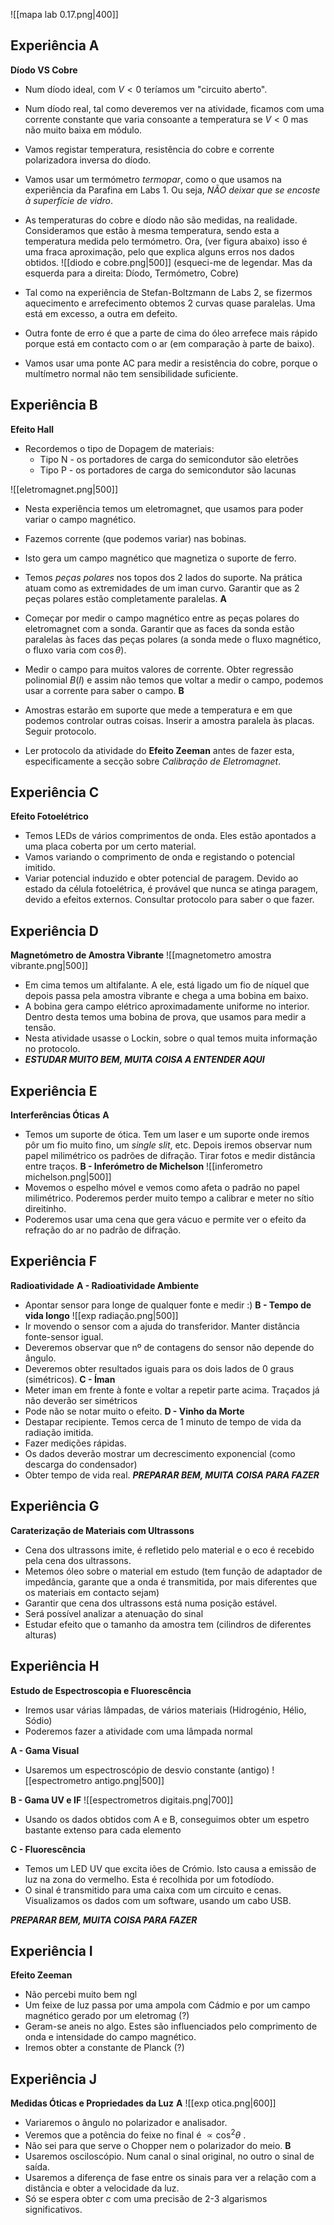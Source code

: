 ![[mapa lab 0.17.png|400]]

## Experiência A
**Díodo VS Cobre**
- Num díodo ideal, com $V<0$ teríamos um "circuito aberto".
- Num díodo real, tal como deveremos ver na atividade, ficamos com uma corrente constante que varia consoante a temperatura se $V<0$ mas não muito baixa em módulo.
- Vamos registar temperatura, resistência do cobre e corrente polarizadora inversa do díodo.
- Vamos usar um termómetro *termopar*, como o que usamos na experiência da Parafina em Labs 1. Ou seja, *NÃO deixar que se encoste à superfície de vidro*.
- As temperaturas do cobre e díodo não são medidas, na realidade. Consideramos que estão à mesma temperatura, sendo esta a temperatura medida pelo termómetro. Ora, (ver figura abaixo) isso é uma fraca aproximação, pelo que explica alguns erros nos dados obtidos.
![[diodo e cobre.png|500]]
(esqueci-me de legendar. Mas da esquerda para a direita: Díodo, Termómetro, Cobre)

- Tal como na experiência de Stefan-Boltzmann de Labs 2, se fizermos aquecimento e arrefecimento obtemos 2 curvas quase paralelas. Uma está em excesso, a outra em defeito.
- Outra fonte de erro é que a parte de cima do óleo arrefece mais rápido porque está em contacto com o ar (em comparação à parte de baixo).
- Vamos usar uma ponte AC para medir a resistência do cobre, porque o multímetro normal não tem sensibilidade suficiente. 

## Experiência B
**Efeito Hall**
- Recordemos o tipo de Dopagem de materiais:
    - Tipo N - os portadores de carga do semicondutor são eletrões
    - Tipo P - os portadores de carga do semicondutor são lacunas

![[eletromagnet.png|500]]
- Nesta experiência temos um eletromagnet, que usamos para poder variar o campo magnético.
- Fazemos corrente (que podemos variar) nas bobinas. 
- Isto gera um campo magnético que magnetiza o suporte de ferro.
- Temos *peças polares* nos topos dos 2 lados do suporte. Na prática atuam como as extremidades de um iman curvo. Garantir que as 2 peças polares estão completamente paralelas.
**A**
- Começar por medir o campo magnético entre as peças polares do eletromagnet com a sonda. Garantir que as faces da sonda estão paralelas às faces das peças polares (a sonda mede o fluxo magnético, o fluxo varia com $\cos \theta$).
- Medir o campo para muitos valores de corrente. Obter regressão polinomial $B(I)$ e assim não temos que voltar a medir o campo, podemos usar a corrente para saber o campo.
**B**
- Amostras estarão em suporte que mede a temperatura e em que podemos controlar outras coisas. Inserir a amostra paralela às placas. Seguir protocolo.

- Ler protocolo da atividade do **Efeito Zeeman** antes de fazer esta, especificamente a secção sobre *Calibração de Eletromagnet*.

## Experiência C
**Efeito Fotoelétrico**
- Temos LEDs de vários comprimentos de onda. Eles estão apontados a uma placa coberta por um certo material.
- Vamos variando o comprimento de onda e registando o potencial imitido.
- Variar potencial induzido e obter potencial de paragem. Devido ao estado da célula fotoelétrica, é provável que nunca se atinga paragem, devido a efeitos externos. Consultar protocolo para saber o que fazer.

## Experiência D
**Magnetómetro de Amostra Vibrante**
![[magnetometro amostra vibrante.png|500]]

- Em cima temos um altifalante. A ele, está ligado um fio de níquel que depois passa pela amostra vibrante e chega a uma bobina em baixo.
- A bobina gera campo elétrico aproximadamente uniforme no interior. Dentro desta temos uma bobina de prova, que usamos para medir a tensão.
- Nesta atividade usasse o Lockin, sobre o qual temos muita informação no protocolo.
- **_ESTUDAR MUITO BEM, MUITA COISA A ENTENDER AQUI_**

## Experiência E
**Interferências Óticas**
**A**
- Temos um suporte de ótica. Tem um laser e um suporte onde iremos pôr um fio muito fino, um *single slit*, etc. Depois iremos observar num papel milimétrico os padrões de difração. Tirar fotos e medir distância entre traços.
**B - Inferómetro de Michelson**
![[inferometro michelson.png|500]]
- Movemos o espelho móvel e vemos como afeta o padrão no papel milimétrico. Poderemos perder muito tempo a calibrar e meter no sítio direitinho.
- Poderemos usar uma cena que gera vácuo e permite ver o efeito da refração do ar no padrão de difração.

## Experiência F
**Radioatividade**
**A - Radioatividade Ambiente**
- Apontar sensor para longe de qualquer fonte e medir :)
**B - Tempo de vida longo**
![[exp radiação.png|500]]
- Ir movendo o sensor com a ajuda do transferidor. Manter distância fonte-sensor igual.
- Deveremos observar que nº de contagens do sensor não depende do ângulo.
- Deveremos obter resultados iguais para os dois lados de 0 graus (simétricos). 
**C - Íman**
- Meter iman em frente à fonte e voltar a repetir parte acima. Traçados já não deverão ser simétricos
- Pode não se notar muito o efeito.
**D - Vinho da Morte**
- Destapar recipiente. Temos cerca de 1 minuto de tempo de vida da radiação imitida. 
- Fazer medições rápidas. 
- Os dados deverão mostrar um decrescimento exponencial (como descarga do condensador)
- Obter tempo de vida real.
**_PREPARAR BEM, MUITA COISA PARA FAZER_**

## Experiência G
**Caraterização de Materiais com Ultrassons**
- Cena dos ultrassons imite, é refletido pelo material e o eco é recebido pela cena dos ultrassons. 
- Metemos óleo sobre o material em estudo (tem função de adaptador de impedância, garante que a onda é transmitida, por mais diferentes que os materiais em contacto sejam)
- Garantir que cena dos ultrassons está numa posição estável.
- Será possível analizar a atenuação do sinal
- Estudar efeito que o tamanho da amostra tem (cilindros de diferentes alturas)

## Experiência H
**Estudo de Espectroscopia e Fluorescência**
- Iremos usar várias lâmpadas, de vários materiais (Hidrogénio, Hélio, Sódio)
- Poderemos fazer a atividade com uma lâmpada normal

**A - Gama Visual**
- Usaremos um espectroscópio de desvio constante (antigo)
![[espectrometro antigo.png|500]]

**B - Gama UV e IF**
![[espectrometros digitais.png|700]]

- Usando os dados obtidos com A e B, conseguimos obter um espetro bastante extenso para cada elemento

**C - Fluorescência**
- Temos um LED UV que excita iões de Crómio. Isto causa a emissão de luz na zona do vermelho. Esta é recolhida por um fotodíodo.
- O sinal é transmitido para uma caixa com um circuito e cenas. Visualizamos os dados com um software, usando um cabo USB.

_**PREPARAR BEM, MUITA COISA PARA FAZER**_

## Experiência I
**Efeito Zeeman**
- Não percebi muito bem ngl
- Um feixe de luz passa por uma ampola com Cádmio e por um campo magnético gerado por um eletromag (?)
- Geram-se aneis no algo. Estes são influenciados pelo comprimento de onda e intensidade do campo magnético.
- Iremos obter a constante de Planck (?)

## Experiência J
**Medidas Óticas e Propriedades da Luz**
**A**
![[exp otica.png|600]]
- Variaremos o ângulo no polarizador e analisador.
- Veremos que a potência do feixe no final é $\propto \cos^2\theta$ .
- Não sei para que serve o Chopper nem o polarizador do meio.
**B**
- Usaremos osciloscópio. Num canal o sinal original, no outro o sinal de saída.
- Usaremos a diferença de fase entre os sinais para ver a relação com a distância e obter a velocidade da luz.
- Só se espera obter $c$ com uma precisão de 2-3 algarismos significativos.